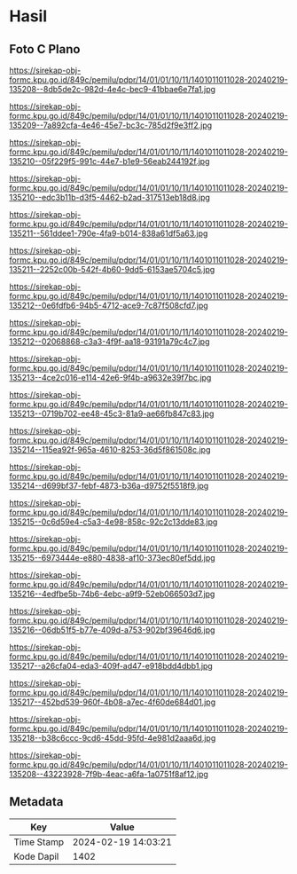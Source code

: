 # Hasil

## Foto C Plano

https://sirekap-obj-formc.kpu.go.id/849c/pemilu/pdpr/14/01/01/10/11/1401011011028-20240219-135208--8db5de2c-982d-4e4c-bec9-41bbae6e7fa1.jpg

https://sirekap-obj-formc.kpu.go.id/849c/pemilu/pdpr/14/01/01/10/11/1401011011028-20240219-135209--7a892cfa-4e46-45e7-bc3c-785d2f9e3ff2.jpg

https://sirekap-obj-formc.kpu.go.id/849c/pemilu/pdpr/14/01/01/10/11/1401011011028-20240219-135210--05f229f5-991c-44e7-b1e9-56eab244192f.jpg

https://sirekap-obj-formc.kpu.go.id/849c/pemilu/pdpr/14/01/01/10/11/1401011011028-20240219-135210--edc3b11b-d3f5-4462-b2ad-317513eb18d8.jpg

https://sirekap-obj-formc.kpu.go.id/849c/pemilu/pdpr/14/01/01/10/11/1401011011028-20240219-135211--561ddee1-790e-4fa9-b014-838a61df5a63.jpg

https://sirekap-obj-formc.kpu.go.id/849c/pemilu/pdpr/14/01/01/10/11/1401011011028-20240219-135211--2252c00b-542f-4b60-9dd5-6153ae5704c5.jpg

https://sirekap-obj-formc.kpu.go.id/849c/pemilu/pdpr/14/01/01/10/11/1401011011028-20240219-135212--0e6fdfb6-94b5-4712-ace9-7c87f508cfd7.jpg

https://sirekap-obj-formc.kpu.go.id/849c/pemilu/pdpr/14/01/01/10/11/1401011011028-20240219-135212--02068868-c3a3-4f9f-aa18-93191a79c4c7.jpg

https://sirekap-obj-formc.kpu.go.id/849c/pemilu/pdpr/14/01/01/10/11/1401011011028-20240219-135213--4ce2c016-e114-42e6-9f4b-a9632e39f7bc.jpg

https://sirekap-obj-formc.kpu.go.id/849c/pemilu/pdpr/14/01/01/10/11/1401011011028-20240219-135213--0719b702-ee48-45c3-81a9-ae66fb847c83.jpg

https://sirekap-obj-formc.kpu.go.id/849c/pemilu/pdpr/14/01/01/10/11/1401011011028-20240219-135214--115ea92f-965a-4610-8253-36d5f861508c.jpg

https://sirekap-obj-formc.kpu.go.id/849c/pemilu/pdpr/14/01/01/10/11/1401011011028-20240219-135214--d699bf37-febf-4873-b36a-d9752f5518f9.jpg

https://sirekap-obj-formc.kpu.go.id/849c/pemilu/pdpr/14/01/01/10/11/1401011011028-20240219-135215--0c6d59e4-c5a3-4e98-858c-92c2c13dde83.jpg

https://sirekap-obj-formc.kpu.go.id/849c/pemilu/pdpr/14/01/01/10/11/1401011011028-20240219-135215--6973444e-e880-4838-af10-373ec80ef5dd.jpg

https://sirekap-obj-formc.kpu.go.id/849c/pemilu/pdpr/14/01/01/10/11/1401011011028-20240219-135216--4edfbe5b-74b6-4ebc-a9f9-52eb066503d7.jpg

https://sirekap-obj-formc.kpu.go.id/849c/pemilu/pdpr/14/01/01/10/11/1401011011028-20240219-135216--06db51f5-b77e-409d-a753-902bf39646d6.jpg

https://sirekap-obj-formc.kpu.go.id/849c/pemilu/pdpr/14/01/01/10/11/1401011011028-20240219-135217--a26cfa04-eda3-409f-ad47-e918bdd4dbb1.jpg

https://sirekap-obj-formc.kpu.go.id/849c/pemilu/pdpr/14/01/01/10/11/1401011011028-20240219-135217--452bd539-960f-4b08-a7ec-4f60de684d01.jpg

https://sirekap-obj-formc.kpu.go.id/849c/pemilu/pdpr/14/01/01/10/11/1401011011028-20240219-135218--b38c6ccc-9cd6-45dd-95fd-4e981d2aaa6d.jpg

https://sirekap-obj-formc.kpu.go.id/849c/pemilu/pdpr/14/01/01/10/11/1401011011028-20240219-135208--43223928-7f9b-4eac-a6fa-1a0751f8af12.jpg


## Metadata

| Key        | Value               |
| ---------- | ------------------- |
| Time Stamp | 2024-02-19 14:03:21 |
| Kode Dapil | 1402                |



